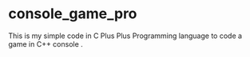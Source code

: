 # console_game_pro
This is my simple code in C Plus Plus Programming language to code a game in C++ console .


